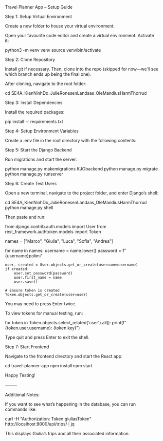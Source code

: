 Travel Planner App – Setup Guide

Step 1: Setup Virtual Environment

Create a new folder to house your virtual environment.

Open your favourite code editor and create a virtual environment. Activate it:

python3 -m venv venv
source venv/bin/activate 

Step 2: Clone Repository

Install git if necessary. Then, clone into the repo (skipped for now—we’ll see which branch ends up being the final one).

After cloning, navigate to the root folder:

cd SE4A_KienNinhDo_JulieRonesenLandaas_OleMandiusHarmThorrud

Step 3: Install Dependencies

Install the required packages:

pip install -r requirements.txt

Step 4: Setup Environment Variables

Create a .env file in the root directory with the following contents:



Step 5: Start the Django Backend

Run migrations and start the server:

python manage.py makemigrations KJObackend
python manage.py migrate
python manage.py runserver

Step 6: Create Test Users

Open a new terminal, navigate to the project folder, and enter Django’s shell:

cd SE4A_KienNinhDo_JulieRonesenLandaas_OleMandiusHarmThorrud
python manage.py shell

Then paste and run:

from django.contrib.auth.models import User
from rest_framework.authtoken.models import Token

names = ["Marco", "Giulia", "Luca", "Sofia", "Andrea"]

for name in names:
    username = name.lower()
    password = f"{username}polimi"
    
    user, created = User.objects.get_or_create(username=username)
    if created:
        user.set_password(password)
        user.first_name = name
        user.save()
    
    # Ensure token is created
    Token.objects.get_or_create(user=user)

You may need to press Enter twice.

To view tokens for manual testing, run:

for token in Token.objects.select_related('user').all():
    print(f"{token.user.username}: {token.key}")

Type quit and press Enter to exit the shell.

Step 7: Start Frontend

Navigate to the frontend directory and start the React app:

cd travel-planner-app
npm install
npm start

Happy Testing!

⸻

Additional Notes:

If you want to see what’s happening in the database, you can run commands like:

curl -H "Authorization: Token giuliasToken" \
http://localhost:8000/api/trips/ | jq 

This displays Giulia’s trips and all their associated information.

